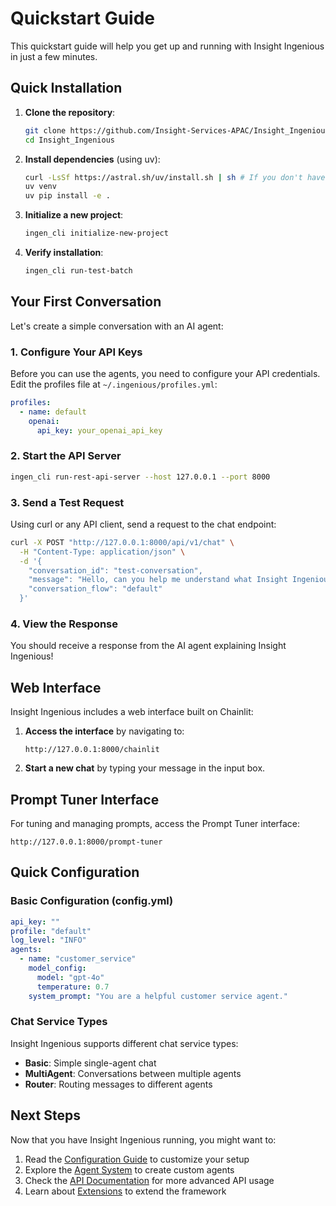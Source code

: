 # Quickstart Guide

This quickstart guide will help you get up and running with Insight Ingenious in just a few minutes.

## Quick Installation

1. **Clone the repository**:
   ```bash
   git clone https://github.com/Insight-Services-APAC/Insight_Ingenious.git
   cd Insight_Ingenious
   ```

2. **Install dependencies** (using uv):
   ```bash
   curl -LsSf https://astral.sh/uv/install.sh | sh # If you don't have uv installed
   uv venv
   uv pip install -e .
   ```

3. **Initialize a new project**:
   ```bash
   ingen_cli initialize-new-project
   ```

4. **Verify installation**:
   ```bash
   ingen_cli run-test-batch
   ```

## Your First Conversation

Let's create a simple conversation with an AI agent:

### 1. Configure Your API Keys

Before you can use the agents, you need to configure your API credentials. Edit the profiles file at `~/.ingenious/profiles.yml`:

```yaml
profiles:
  - name: default
    openai:
      api_key: your_openai_api_key
```

### 2. Start the API Server

```bash
ingen_cli run-rest-api-server --host 127.0.0.1 --port 8000
```

### 3. Send a Test Request

Using curl or any API client, send a request to the chat endpoint:

```bash
curl -X POST "http://127.0.0.1:8000/api/v1/chat" \
  -H "Content-Type: application/json" \
  -d '{
    "conversation_id": "test-conversation",
    "message": "Hello, can you help me understand what Insight Ingenious does?",
    "conversation_flow": "default"
  }'
```

### 4. View the Response

You should receive a response from the AI agent explaining Insight Ingenious!

## Web Interface

Insight Ingenious includes a web interface built on Chainlit:

1. **Access the interface** by navigating to:
   ```
   http://127.0.0.1:8000/chainlit
   ```

2. **Start a new chat** by typing your message in the input box.

## Prompt Tuner Interface

For tuning and managing prompts, access the Prompt Tuner interface:

```
http://127.0.0.1:8000/prompt-tuner
```

## Quick Configuration

### Basic Configuration (config.yml)

```yaml
api_key: ""
profile: "default"
log_level: "INFO"
agents:
  - name: "customer_service"
    model_config:
      model: "gpt-4o"
      temperature: 0.7
    system_prompt: "You are a helpful customer service agent."
```

### Chat Service Types

Insight Ingenious supports different chat service types:

- **Basic**: Simple single-agent chat
- **MultiAgent**: Conversations between multiple agents
- **Router**: Routing messages to different agents

## Next Steps

Now that you have Insight Ingenious running, you might want to:

1. Read the [Configuration Guide](./configuration.md) to customize your setup
2. Explore the [Agent System](./agents.md) to create custom agents
3. Check the [API Documentation](./api.md) for more advanced API usage
4. Learn about [Extensions](./extensions.md) to extend the framework